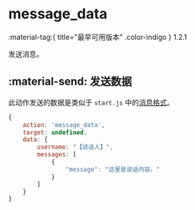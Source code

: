 # message_data
:material-tag:{ title="最早可用版本" .color-indigo } <span class="text-version">1.2.1</span>

发送消息。

## :material-send: 发送数据
此动作发送的数据是类似于 `start.js` 中的[消息格式](/message/)。

``` javascript title="示例"
{
    action: 'message_data',
    target: undefined,
    data: {
        username: "【说话人】",
        messages: [
            {
                "message": "这里是说话内容。"
            }
        ]
    }
}
```